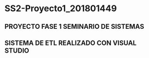 # SS2-Proyecto1_201801449
## PROYECTO FASE 1 SEMINARIO DE SISTEMAS
## SISTEMA DE ETL REALIZADO CON VISUAL STUDIO
